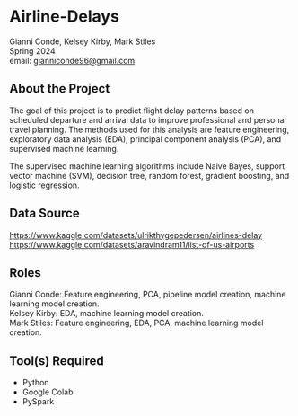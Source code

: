 # Airline-Delays
Gianni Conde, Kelsey Kirby, Mark Stiles <br>
Spring 2024 <br>
email: gianniconde96@gmail.com <br>

## About the Project
The goal of this project is to predict flight delay patterns based on scheduled departure and arrival data to improve professional and personal travel planning. The methods used for this analysis are feature engineering, exploratory data analysis (EDA), principal component analysis (PCA), and supervised machine learning. <br>

The supervised machine learning algorithms include Naive Bayes, support vector machine (SVM), decision tree, random forest, gradient boosting, and logistic regression. <br>

## Data Source
https://www.kaggle.com/datasets/ulrikthygepedersen/airlines-delay <br>
https://www.kaggle.com/datasets/aravindram11/list-of-us-airports <br>

## Roles
Gianni Conde: Feature engineering, PCA, pipeline model creation, machine learning model creation. <br>
Kelsey Kirby: EDA, machine learning model creation. <br>
Mark Stiles: Feature engineering, EDA, PCA, machine learning model creation. <br>

## Tool(s) Required
- Python <br>
- Google Colab <br>
- PySpark <br>
